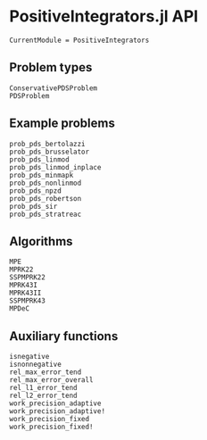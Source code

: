 # PositiveIntegrators.jl API

```@meta
CurrentModule = PositiveIntegrators
```

## Problem types

```@docs
ConservativePDSProblem
PDSProblem
```

## Example problems

```@docs
prob_pds_bertolazzi
prob_pds_brusselator
prob_pds_linmod
prob_pds_linmod_inplace
prob_pds_minmapk
prob_pds_nonlinmod
prob_pds_npzd
prob_pds_robertson
prob_pds_sir
prob_pds_stratreac
```

## Algorithms

```@docs
MPE
MPRK22
SSPMPRK22
MPRK43I
MPRK43II
SSPMPRK43
MPDeC
```

## Auxiliary functions

```@docs
isnegative
isnonnegative
rel_max_error_tend
rel_max_error_overall
rel_l1_error_tend
rel_l2_error_tend
work_precision_adaptive
work_precision_adaptive!
work_precision_fixed
work_precision_fixed!
```
